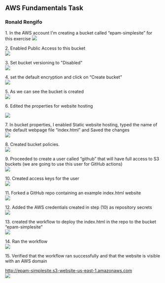 ## **AWS Fundamentals Task** 
### Ronald Rengifo

1\. In the AWS account I'm creating a bucket called “epam-simplesite” for this exercise
![](https://github.com/RonaldRengifoB/simplesite/blob/main/1.create-bucket.png?raw=true)

2\. Enabled Public Access to this bucket  
![](https://github.com/RonaldRengifoB/simplesite/blob/main/2.enabled-public-access.png?raw=true)

3\. Set bucket versioning to "Disabled"  
![](https://github.com/RonaldRengifoB/simplesite/blob/main/3.disabled-bucket-versioning.png?raw=true)

4\. set the default encryption and click on “Create bucket”  
![](https://github.com/RonaldRengifoB/simplesite/blob/main/4.created-bucket.png?raw=true)

5\. As we can see the bucket is created  
![](https://github.com/RonaldRengifoB/simplesite/blob/main/5.ev.png?raw=true)

6\. Edited the properties for website hosting

![](https://github.com/RonaldRengifoB/simplesite/blob/main/7.enabled-static-website.png?raw=true)

7\. In bucket properties, I enabled Static website hosting, typed the name of the default webpage file “index.html” and Saved the changes  
![](https://github.com/RonaldRengifoB/simplesite/blob/main/6.enable-hosting.png?raw=true)

8\. Created bucket policies.  
![](https://github.com/RonaldRengifoB/simplesite/blob/main/8.added-bucket-policy.png?raw=true)

9\. Proceeded to create a user called “github” that will have full access to S3 buckets (we are going to use this user for GitHub actions)   
![](https://github.com/RonaldRengifoB/simplesite/blob/main/9.created-user-github.png?raw=true)

10\. Created access keys for the user  
![](https://github.com/RonaldRengifoB/simplesite/blob/main/10-added-access-key.png?raw=true)

11\. Forked a GitHub repo containing an example index.html website  
![](https://github.com/RonaldRengifoB/simplesite/blob/main/11.forked-repo-with-html.png?raw=true)

12\. Added the AWS credentials created in step (10) as repository secrets  
![](https://github.com/RonaldRengifoB/simplesite/blob/main/12.added-keys-to-repo.png?raw=true)

13\. created the workflow to deploy the index.html in the repo to the bucket “epam-simplesite”  
![](https://github.com/RonaldRengifoB/simplesite/blob/main/13-created-workflow.png?raw=true)

14\. Ran the workflow  
![](https://github.com/RonaldRengifoB/simplesite/blob/main/14-ran-workflow.png?raw=true)

15\. Verified that the workflow ran successfully and that the website is visible with an AWS domain

http://epam-simplesite.s3-website-us-east-1.amazonaws.com  
![](https://github.com/RonaldRengifoB/simplesite/blob/main/15-site-running.png?raw=true)
